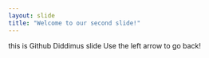 ```yaml
---
layout: slide
title: "Welcome to our second slide!"
---
```

this is Github Diddimus slide
Use the left arrow to go back!
